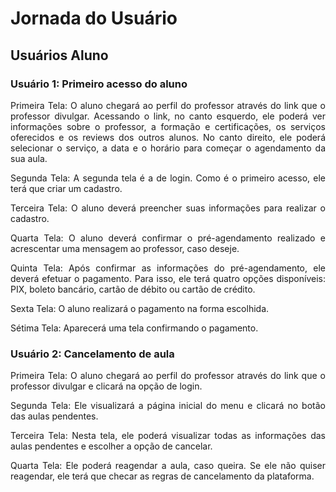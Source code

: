 # Jornada do Usuário

## Usuários Aluno

### Usuário 1: Primeiro acesso do aluno
<p align="justify">
Primeira Tela: O aluno chegará ao perfil do professor através do link que o professor divulgar. Acessando o link, no canto esquerdo, ele poderá ver informações sobre o professor, a formação e certificações, os serviços oferecidos e os reviews dos outros alunos. No canto direito, ele poderá selecionar o serviço, a data e o horário para começar o agendamento da sua aula.
<p align="justify">
Segunda Tela: A segunda tela é a de login. Como é o primeiro acesso, ele terá que criar um cadastro.
<p align="justify">
Terceira Tela: O aluno deverá preencher suas informações para realizar o cadastro.
<p align="justify">
Quarta Tela: O aluno deverá confirmar o pré-agendamento realizado e acrescentar uma mensagem ao professor, caso deseje.
<p align="justify">
Quinta Tela: Após confirmar as informações do pré-agendamento, ele deverá efetuar o pagamento. Para isso, ele terá quatro opções disponíveis: PIX, boleto bancário, cartão de débito ou cartão de crédito.
<p align="justify">
Sexta Tela: O aluno realizará o pagamento na forma escolhida.
<p align="justify">
Sétima Tela: Aparecerá uma tela confirmando o pagamento.

### Usuário 2: Cancelamento de aula
<p align="justify">
Primeira Tela: O aluno chegará ao perfil do professor através do link que o professor divulgar e clicará na opção de login.
<p align="justify">
Segunda Tela: Ele visualizará a página inicial do menu e clicará no botão das aulas pendentes.
<p align="justify">
Terceira Tela: Nesta tela, ele poderá visualizar todas as informações das aulas pendentes e escolher a opção de cancelar.
<p align="justify">
Quarta Tela: Ele poderá reagendar a aula, caso queira. Se ele não quiser reagendar, ele terá que checar as regras de cancelamento da plataforma.
